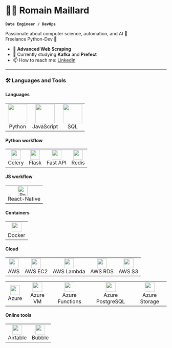 # 👨‍💻 Romain Maillard

**`Data Engineer / DevOps`**

Passionate about computer science, automation, and AI 🤖
<br>
Freelance Python-Dev 🚀

- 🔭 **Advanced Web Scraping**
- 🌱 Currently studying **Kafka** and **Prefect**
- 📫 How to reach me: [LinkedIn](https://www.linkedin.com/in/romain-maillard6/)

---

### 🛠️ Languages and Tools

#### Languages
<table>
  <tr>
    <td align="center">
      <img src="https://www.svgrepo.com/show/452091/python.svg" width="60px"><br>
      Python
    </td>
    <td align="center">
      <img src="https://www.svgrepo.com/show/353925/javascript.svg" width="60px"><br>
      JavaScript
    </td>
    <td align="center">
      <img src="https://www.svgrepo.com/show/110472/sql-file-symbol.svg" width="60px"><br>
      SQL
    </td>
  </tr>
</table>

#### Python workflow
<table>
  <tr>
    <td align="center">
      <img src="https://upload.wikimedia.org/wikipedia/commons/1/19/Celery_logo.png" width="30px"><br>
      Celery
    </td>
    <td align="center">
      <img src="https://www.svgrepo.com/show/508915/flask.svg" width="30px"><br>
      Flask
    </td>
    <td align="center">
      <img src="https://pbs.twimg.com/profile_images/1417542931209199621/fWMEIB5j_400x400.jpg" width="30px"><br>
      Fast API
    </td>
    <td align="center">
      <img src="https://www.svgrepo.com/show/354272/redis.svg" width="30px"><br>
      Redis
    </td>
  </tr>
</table>

#### JS workflow
<table>
  <tr>
    <td align="center">
      <img alt="React Native" width="30px" style="padding-right:10px;" src="https://raw.githubusercontent.com/kristerkari/react-native-svg-transformer/HEAD/images/react-native-logo.png" /><br>
      React-Native
    </td>
  </tr>
</table>

#### Containers
<table>
  <tr>
    <td align="center">
      <img src="https://www.svgrepo.com/show/452192/docker.svg" width="30px"><br>
      Docker
    </td>
  </tr>
</table>

#### Cloud
<!-- https://aws-icons.com/?search=aws -->
<table>
  <tr>
    <td align="center">
      <img src="https://www.svgrepo.com/show/448266/aws.svg" width="30px"><br>
      AWS
    </td>
    <td align="center">
      <img src="https://icon.icepanel.io/AWS/svg/Compute/EC2.svg" width="30px"><br>
      AWS EC2
    </td>
    <td align="center">
      <img src="https://icon.icepanel.io/AWS/svg/Compute/Lambda.svg" width="30px"><br>
      AWS Lambda
    </td>
    <td align="center">
      <img src="https://icon.icepanel.io/AWS/svg/Database/RDS.svg" width="30px"><br>
      AWS RDS
    </td>
    <td align="center">
      <img src="https://icon.icepanel.io/AWS/svg/Storage/Simple-Storage-Service.svg" width="30px"><br>
      AWS S3
    </td>
  </tr>
</table>

<!-- https://code.benco.io/icon-collection/azure-icons/ -->
<table>
  <tr>
    <td align="center">
      <img src="https://upload.wikimedia.org/wikipedia/commons/thumb/f/fa/Microsoft_Azure.svg/150px-Microsoft_Azure.svg.png" width="30px"><br>
      Azure
    </td>
    <td align="center">
      <img src="https://code.benco.io/icon-collection/azure-icons/Virtual-Machine.svg" width="30px"><br>
      Azure VM
    </td>
    <td align="center">
      <img src="https://code.benco.io/icon-collection/azure-icons/Function-Apps.svg" width="30px"><br>
      Azure Functions
    </td>
    <td align="center">
      <img src="https://code.benco.io/icon-collection/azure-icons/Azure-Database-PostgreSQL-Server.svg" width="30px"><br>
      Azure PostgreSQL
    </td>
    <td align="center">
      <img src="https://code.benco.io/icon-collection/azure-icons/Storage-Accounts.svg" width="30px"><br>
      Azure Storage
    </td>
  </tr>
</table>


#### Online tools
<table>
  <tr>
    <td align="center">
      <img src="https://www.svgrepo.com/show/353383/airtable.svg" width="30px"><br>
      Airtable
    </td>
    <td align="center">
      <img src="https://encrypted-tbn0.gstatic.com/images?q=tbn:ANd9GcSIR39GQjdjMgbi_jtBpPZB3Ywo8BeXtSyqMw&usqp=CAU" width="30px"><br>
      Bubble
    </td>
  </tr>
</table>

